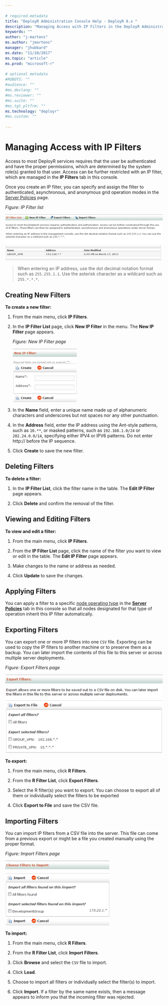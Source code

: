 ```yaml
---

# required metadata
title: "DeployR Administration Console Help - DeployR 8.x "
description: "Managing Access with IP Filters in the DeployR Administration Console"
keywords: ""
author: "j-martens"
ms.author: "jmartens"
manager: "jhubbard"
ms.date: "11/10/2017"
ms.topic: "article"
ms.prod: "microsoft-r"

# optional metadata
#ROBOTS: ""
#audience: ""
#ms.devlang: ""
#ms.reviewer: ""
#ms.suite: ""
#ms.tgt_pltfrm: ""
ms.technology: "deployr"
#ms.custom: ""

---
```


# Managing Access with IP Filters

Access to most DeployR services requires that the user be authenticated and have the proper permissions, which are determined by the system role(s) granted to that user. Access can be further restricted with an IP filter, which are managed in the **IP Filters** tab in this console.

Once you create an IP filter, you can specify and assign the filter to authenticated, asynchronous, and anonymous grid operation modes in the [Server Policies](deployr-admin-managing-server-policies.md) page.

_Figure: IP Filter list_

![](media/deployr-admin-managing-access-with-ip-filters/0300001A_623x182.png)  

>When entering an IP address, use the dot decimal notation format such as `255.255.1.1`.  Use the asterisk character as a wildcard such as `255.*.*.*`.

## Creating New Filters

**To create a new filter:**

1.  From the main menu, click **IP Filters**.

2.  In the **IP Filter List** page, click **New IP Filter** in the menu. The **New IP Filter** page appears.

	_Figure: New IP Filter page_
	
	![](media/deployr-admin-managing-access-with-ip-filters/0300001B_205x170.png)  

3.  In the **Name** field, enter a unique name made up of alphanumeric characters and underscores but not spaces nor any other punctuation. 

4.  In the **Address** field, enter the IP address using the Ant-style patterns, such as `10.**`, or masked patterns, such as `192.168.1.0/24` or `202.24.0.0/14`, specifying either IPV4 or IPV6 patterns. Do not enter http:// before the IP sequence.

5.  Click **Create** to save the new filter.

## Deleting Filters

**To delete a filter:**

1. In the **IP Filter List**, click the filter name in the table. The **Edit IP Filter** page appears.

2.  Click **Delete** and confirm the removal of the filter.

## Viewing and Editing Filters

**To view and edit a filter:**

1. From the main menu, click **IP Filters**.

2. From the **IP Filter List** page, click the name of the filter you want to view or edit in the table. The **Edit IP Filter** page appears.

3. Make changes to the name or address as needed.

4. Click **Update** to save the changes.

## Applying Filters

You can apply a filter to a specific [node operating type](deployr-admin-managing-the-grid.md#node-operation-types) in the [**Server Policies**](deployr-admin-managing-server-policies.md) tab in this console so that all nodes designated for that type of operation inherit this IP filter automatically.

## Exporting Filters

You can export one or more IP filters into one `CSV` file. Exporting can be used to copy the IP filters to another machine or to preserve them as a backup. You can later import the contents of this file to this server or across multiple server deployments.

_Figure: Export Filters page_

![](media/deployr-admin-managing-access-with-ip-filters/0300001C_544x270.png)  

**To export:**

1. From the main menu, click **R Filters**.

2. From the **R Filter List**, click **Export Filters**.

3. Select the R filter(s) you want to export. You can choose to export all of them or individually select the filters to be exported

4. Click **Export to File** and save the CSV file.
 
## Importing Filters

You can import IP filters from a CSV file into the server. This file can come from a previous export or might be a file you created manually using the proper format.

_Figure: Import Filters page_

![](media/deployr-admin-managing-access-with-ip-filters/0300001D_333x206.png)  

**To import:**

1.  From the main menu, click **R Filters**.

2.  From the **R Filter List**, click **Import Filters**.

3.  Click **Browse** and select the `CSV` file to import.

4.  Click **Load**.

5.  Choose to import all filters or individually select the filter(s) to import.

6.  Click **Import**. If a filter by the same name exists, then a message appears to inform you that the incoming filter was rejected.
